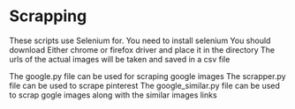 # Scrapping

These scripts use Selenium for.
You need to install selenium
You should download Either chrome or firefox driver and place it in the directory
The urls of the actual images will be taken and saved in a csv file

The google.py file can be used for scraping google images
The scrapper.py file can be used to scrape pinterest
The google_similar.py file can be used to scrap gogle images along with the similar images links

